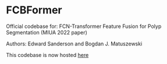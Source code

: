 # FCBFormer

Official codebase for: FCN-Transformer Feature Fusion for Polyp Segmentation (MIUA 2022 paper)

Authors: Edward Sanderson and Bogdan J. Matuszewski

This codebase is now hosted [here](https://github.com/ESandML/FCBFormer)
